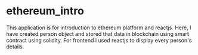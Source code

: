 # ethereum_intro

This application is for introduction to ethereum platform and reactjs.
Here, I have created person object and stored that data in blockchain using smart contract using solidity.
For frontend i used reactjs to display every person's details.
